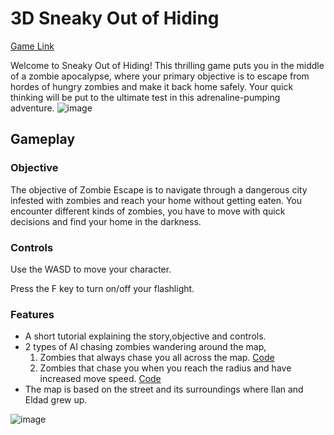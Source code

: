 # 3D Sneaky Out of Hiding
[Game Link](https://tornifrog.itch.io/3dsneaky-out-of-hiding)

Welcome to Sneaky Out of Hiding! This thrilling game puts you in the middle of a zombie apocalypse, where your primary objective is to escape from hordes of hungry zombies and make it back home safely. Your quick thinking will be put to the ultimate test in this adrenaline-pumping adventure.
![image](https://github.com/Tornifrog-Interactive/3D-Sneaky-Out-of-Hiding/assets/74298243/9c6570a6-6225-468d-8865-28959ef5008d)

## Gameplay 
### Objective
The objective of Zombie Escape is to navigate through a dangerous city infested with zombies and reach your home without getting eaten.
You encounter different kinds of zombies, you have to move with quick decisions and find your home in the darkness.

### Controls
Use the WASD to move your character.

Press the F key to turn on/off your flashlight.

### Features
* A short tutorial explaining the story,objective and controls.
* 2 types of AI chasing zombies wandering around the map, 
  1. Zombies that always chase you all across the map. [Code](https://github.com/Tornifrog-Interactive/3D-Sneaky-Out-of-Hiding/blob/main/Assets/Scripts/BasicZombieBehavior.cs)
  2. Zombies that chase you when you reach the radius and have increased move speed. [Code](https://github.com/Tornifrog-Interactive/3D-Sneaky-Out-of-Hiding/blob/main/Assets/Scripts/HardZombieBehavior.cs)
* The map is based on the street and its surroundings where Ilan and Eldad grew up.


![image](https://github.com/Tornifrog-Interactive/3D-Sneaky-Out-of-Hiding/assets/74298243/5db33240-7fc1-4ee5-9d65-7fc6973dfd60)
